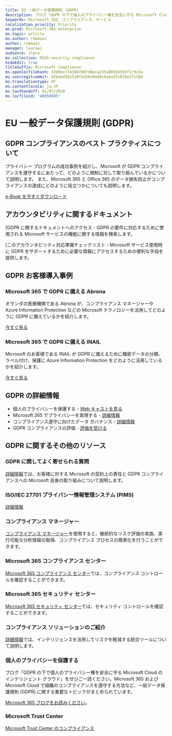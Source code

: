 ```yaml
---
title: EU 一般データ保護規則 (GDPR)
description: ブログ「GDPR の下で個人のプライバシー権を安全に守る Microsoft Cloud のインテリジェント クラウド」をぜひご一読ください。Microsoft 365 および Microsoft Cloud で組織のコンプライアンスを遵守する方法など、一般データ保護規則 (GDPR) に関する重要なトピックがまとめられています。
keywords: Microsoft 365、コンプライアンス、サービス
localization_priority: Priority
ms.prod: Microsoft-365-enterprise
ms.topic: article
ms.author: robmazz
author: robmazz
manager: laurawi
audience: itpro
ms.collection: M365-security-compliance
hideEdit: true
titleSuffix: Microsoft Compliance
ms.openlocfilehash: 3380ee774388700fd8eca255a805b5595f1c9cda
ms.sourcegitcommit: 82baed362528fed30e9e09c6a4a37c07be2f138d
ms.translationtype: HT
ms.contentlocale: ja-JP
ms.lasthandoff: 01/07/2020
ms.locfileid: "40959605"
---
```

# <a name="general-data-protection-regulation-gdpr"></a>EU 一般データ保護規則 (GDPR)

## <a name="learn-about-gdpr-compliance-best-practices"></a>GDPR コンプライアンスのベスト プラクティスについて

プライバシー プログラムの成功事例を紹介し、Microsoft が GDPR コンプライアンスを遵守するにあたって、どのように規制に対して取り組んでいるかについて説明します。 また、Microsoft 365 と Office 365 のデータ損失防止がコンプライアンスの達成にどのように役立つかについても説明します。

[e-Book を今すぐダウンロード](https://go.microsoft.com/fwlink/p/?linkid=2048383)

## <a name="accountability-documentation"></a>アカウンタビリティに関するドキュメント

[GDPR に関するドキュメントへのアクセス - GDPR の要件に対応するために使用される Microsoft サービスの機能に関する情報を検索します。

[このアカウンタビリティ対応準備チェックリスト - Microsoft サービス使用時に GDPR をサポートするために必要な情報にアクセスするための便利な手段を提供します。

## <a name="gdpr-customer-stories"></a>GDPR お客様導入事例

### <a name="abrona-prepares-for-gdpr-with-microsoft-365"></a>Microsoft 365 で GDPR に備える Abrona

オランダの医療機関である Abrona が、コンプライアンス マネージャーや Azure Information Protection などの Microsoft テクノロジーを活用してどのように GDPR に備えているかを紹介します。

[今すぐ見る](https://go.microsoft.com/fwlink/p/?linkid=2048705)

### <a name="inail-prepares-for-gdpr-with-microsoft-365"></a>Microsoft 365 で GDPR に備える INAIL

Microsoft のお客様である INAIL が GDPR に備えるために機密データの分類、ラベル付け、保護に Azure Information Protection をどのように活用しているかを紹介します。

[今すぐ見る](https://go.microsoft.com/fwlink/p/?linkid=2048894)

## <a name="more-information-on-gdpr"></a>GDPR の詳細情報

- 個人のプライバシーを保護する - [Web キャストを見る](https://go.microsoft.com/fwlink/p/?linkid=2048711)
- Microsoft 365 でプライバシーを実現する - [詳細情報](https://go.microsoft.com/fwlink/p/?linkid=2048712)
- コンプライアンス遵守に向けたデータ ガバナンス - [詳細情報](https://go.microsoft.com/fwlink/p/?linkid=2052751)
- GDPR コンプライアンスの評価 - [評価を受ける](https://go.microsoft.com/fwlink/?linkid=2048712)

## <a name="additional-gdpr-resources"></a>GDPR に関するその他のリソース

### <a name="gdpr-faq"></a>GDPR に関してよく寄せられる質問

[詳細情報](https://www.microsoft.com/trust-center/privacy/gdpr-faqs)では、お客様に対する Microsoft の契約上の責任と GDPR コンプライアンスへの Microsoft 自身の取り組みについて説明します。

### <a name="isoiec-27701-privacy-information-management-system-pims"></a>ISO/IEC 27701 プライバシー情報管理システム (PIMS)

[詳細情報](offering-iso-27701.md)

### <a name="compliance-manager"></a>コンプライアンス マネージャー

[コンプライアンス マネージャー](https://go.microsoft.com/fwlink/p/?linkid=2048390)を使用すると、継続的なリスク評価の実施、実行可能な分析情報の取得、コンプライアンス プロセスの簡素化を行うことができます。

### <a name="microsoft-365-compliance-center"></a>Microsoft 365 コンプライアンス センター

[Microsoft 365 コンプライアンス センター](microsoft-365-compliance-center.md)では、コンプライアンス コントロールを確認することができます。

### <a name="microsoft-365-security-center"></a>Microsoft 365 セキュリティ センター

[Microsoft 365 セキュリティ センター](https://docs.microsoft.com/microsoft-365/security/mtp/overview-security-center)では、セキュリティ コントロールを確認することができます。

### <a name="discover-compliance-solutions"></a>コンプライアンス ソリューションのご紹介

[詳細情報](https://products.office.com/business/security-and-compliance/compliance-solutions)では、インテリジェンスを活用してリスクを軽減する統合ツールについて説明します。

### <a name="safeguard-individual-privacy"></a>個人のプライバシーを保護する

ブログ「GDPR の下で個人のプライバシー権を安全に守る Microsoft Cloud のインテリジェント クラウド」をぜひご一読ください。Microsoft 365 および Microsoft Cloud で組織のコンプライアンスを遵守する方法など、一般データ保護規則 (GDPR) に関する重要なトピックがまとめられています。

[Microsoft 365 ブログをお読みください](https://go.microsoft.com/fwlink/p/?linkid=2048733)。

### <a name="microsoft-trust-center"></a>Microsoft Trust Center

[Microsoft Trust Center のコンプライアンス](https://www.microsoft.com/trust-center/compliance/compliance-overview)
